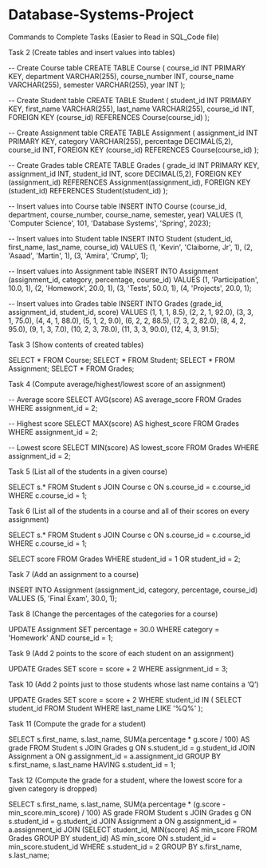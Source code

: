 # Database-Systems-Project

Commands to Complete Tasks (Easier to Read in SQL_Code file)

Task 2 (Create tables and insert values into tables)

-- Create Course table
CREATE TABLE Course (
  course_id INT PRIMARY KEY,
  department VARCHAR(255),
  course_number INT,
  course_name VARCHAR(255),
  semester VARCHAR(255),
  year INT
);

-- Create Student table
CREATE TABLE Student (
  student_id INT PRIMARY KEY,
  first_name VARCHAR(255),
  last_name VARCHAR(255),
  course_id INT,
  FOREIGN KEY (course_id) REFERENCES Course(course_id)
);

-- Create Assignment table
CREATE TABLE Assignment (
  assignment_id INT PRIMARY KEY,
  category VARCHAR(255),
  percentage DECIMAL(5,2),
  course_id INT,
  FOREIGN KEY (course_id) REFERENCES Course(course_id)
);

-- Create Grades table
CREATE TABLE Grades (
  grade_id INT PRIMARY KEY,
  assignment_id INT,
  student_id INT,
  score DECIMAL(5,2),
  FOREIGN KEY (assignment_id) REFERENCES Assignment(assignment_id),
  FOREIGN KEY (student_id) REFERENCES Student(student_id)
);

-- Insert values into Course table
INSERT INTO Course (course_id, department, course_number, course_name, semester, year)
VALUES (1, 'Computer Science', 101, 'Database Systems', 'Spring', 2023);

-- Insert values into Student table
INSERT INTO Student (student_id, first_name, last_name, course_id)
VALUES (1, 'Kevin', 'Claiborne, Jr', 1),
       (2, 'Asaad', 'Martin', 1),
       (3, 'Amira', 'Crump', 1);

-- Insert values into Assignment table
INSERT INTO Assignment (assignment_id, category, percentage, course_id)
VALUES (1, 'Participation', 10.0, 1),
       (2, 'Homework', 20.0, 1),
       (3, 'Tests', 50.0, 1),
       (4, 'Projects', 20.0, 1);

-- Insert values into Grades table
INSERT INTO Grades (grade_id, assignment_id, student_id, score)
VALUES (1, 1, 1, 8.5),
       (2, 2, 1, 92.0),
       (3, 3, 1, 75.0),
       (4, 4, 1, 88.0),
       (5, 1, 2, 9.0),
       (6, 2, 2, 88.5),
       (7, 3, 2, 82.0),
       (8, 4, 2, 95.0),
       (9, 1, 3, 7.0),
       (10, 2, 3, 78.0),
       (11, 3, 3, 90.0),
       (12, 4, 3, 91.5);
       
       
       
Task 3 (Show contents of created tables)

SELECT * FROM Course;
SELECT * FROM Student;
SELECT * FROM Assignment;
SELECT * FROM Grades;



Task 4 (Compute average/highest/lowest score of an assignment)

-- Average score
SELECT AVG(score) AS average_score
FROM Grades
WHERE assignment_id = 2;

-- Highest score
SELECT MAX(score) AS highest_score
FROM Grades
WHERE assignment_id = 2;

-- Lowest score
SELECT MIN(score) AS lowest_score
FROM Grades
WHERE assignment_id = 2;



Task 5 (List all of the students in a given course)

SELECT s.* FROM Student s
JOIN Course c ON s.course_id = c.course_id
WHERE c.course_id = 1;



Task 6 (List all of the students in a course and all of their scores on every assignment)

SELECT s.* FROM Student s
JOIN Course c ON s.course_id = c.course_id
WHERE c.course_id = 1;

SELECT score FROM Grades
WHERE student_id = 1 OR student_id = 2;



Task 7 (Add an assignment to a course)

INSERT INTO Assignment (assignment_id, category, percentage, course_id)
VALUES (5, 'Final Exam', 30.0, 1);



Task 8 (Change the percentages of the categories for a course)

UPDATE Assignment
SET percentage = 30.0
WHERE category = 'Homework' AND course_id = 1;



Task 9 (Add 2 points to the score of each student on an assignment)

UPDATE Grades
SET score = score + 2
WHERE assignment_id = 3;



Task 10 (Add 2 points just to those students whose last name contains a ‘Q’)

UPDATE Grades
SET score = score + 2
WHERE student_id IN (
SELECT student_id
FROM Student
WHERE last_name LIKE '%Q%'
);


Task 11 (Compute the grade for a student)

SELECT s.first_name, s.last_name, SUM(a.percentage * g.score / 100) AS grade
FROM Student s
JOIN Grades g ON s.student_id = g.student_id
JOIN Assignment a ON g.assignment_id = a.assignment_id
GROUP BY s.first_name, s.last_name
HAVING s.student_id = 1;


Task 12 (Compute the grade for a student, where the lowest score for a given category is dropped)

SELECT s.first_name, s.last_name, SUM(a.percentage * (g.score - min_score.min_score) / 100) AS grade
FROM Student s
JOIN Grades g ON s.student_id = g.student_id
JOIN Assignment a ON g.assignment_id = a.assignment_id
JOIN (SELECT student_id, MIN(score) AS min_score FROM Grades GROUP BY student_id) AS min_score ON s.student_id = min_score.student_id
WHERE s.student_id = 2
GROUP BY s.first_name, s.last_name;

